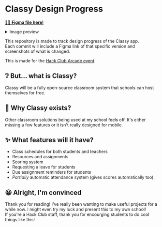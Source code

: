 # Classy Design Progress

[**👋🏻 Figma file here!**](https://www.figma.com/design/gExw6OWSHfpdTFB5g34f6c/Classy-app?node-id=57795-3045&t=9NMYePg1uCiOFj6N-0)

<details>
  <summary>Image preview</summary>
  <img alt="Image preview of the design" src="./Preview.png">
</details>

This repository is made to track design progress of the Classy app.  
Each commit will include a Figma link of that specific version and screenshots of what is changed.

This is made for the [Hack Club Arcade event](https://hackclub.com/arcade).

## ❔ But... what is Classy?

Classy will be a fully open-source classroom system that schools can host themselves for free.

## 🤔 Why Classy exists?

Other classroom solutions being used at my school feels off. It's either missing a few features or it isn't really designed for mobile.

## ✨ What features will it have?

- Class schedules for both students and teachers
- Resources and assignments
- Scoring system
- Requesting a leave for students
- Due assignment reminders for students
- _Partially_ automatic attendance system (gives scores automatically too)

## 😀 Alright, I'm convinced

Thank you for reading! I've really been wanting to make useful projects for a while now. I might even try my luck and present this to my own school!  
If you're a Hack Club staff, thank you for encourging students to do cool things like this!
